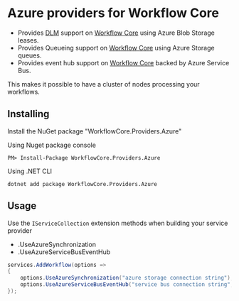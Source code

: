 # Azure providers for Workflow Core

* Provides [DLM](https://en.wikipedia.org/wiki/Distributed_lock_manager) support  on [Workflow Core](../../README.md) using Azure Blob Storage leases.
* Provides Queueing support  on [Workflow Core](../../README.md) using Azure Storage queues.
* Provides event hub support on [Workflow Core](../../README.md) backed by Azure Service Bus.

This makes it possible to have a cluster of nodes processing your workflows.

## Installing

Install the NuGet package "WorkflowCore.Providers.Azure"

Using Nuget package console
```
PM> Install-Package WorkflowCore.Providers.Azure
```
Using .NET CLI
```
dotnet add package WorkflowCore.Providers.Azure
```

## Usage

Use the `IServiceCollection` extension methods when building your service provider
* .UseAzureSynchronization
* .UseAzureServiceBusEventHub

```C#
services.AddWorkflow(options => 
{
	options.UseAzureSynchronization("azure storage connection string");
	options.UseAzureServiceBusEventHub("service bus connection string", "topic name", "subscription name");
});
```
